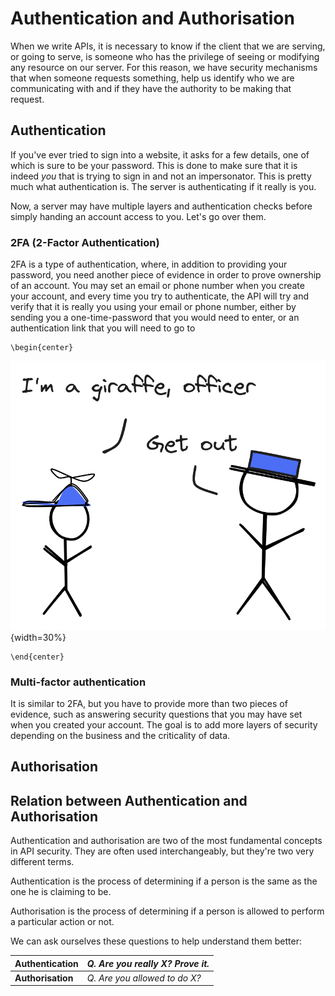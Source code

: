 # Authentication and Authorisation

When we write APIs, it is necessary to know if the client that we are serving, or going to serve, is someone who has the privilege of seeing or modifying any resource on our server. For this reason, we have security mechanisms that when someone requests something, help us identify who we are communicating with and if they have the authority to be making that request.

## Authentication
If you've ever tried to sign into a website, it asks for a few details, one of which is sure to be your password. This is done to make sure that it is indeed *you* that is trying to sign in and not an impersonator. This is pretty much what authentication is. The server is authenticating if it really is you.

Now, a server may have multiple layers and authentication checks before simply handing an account access to you. Let's go over them.

### 2FA (2-Factor Authentication)
2FA is a type of authentication, where, in addition to providing your password, you need another piece of evidence in order to prove ownership of an account. You may set an email or phone number when you create your account, and every time you try to authenticate, the API will try and verify that it is really you using your email or phone number, either by sending you a one-time-password that you would need to enter, or an authentication link that you will need to go to

```{=latex}
\begin{center}
```
![Sam fails an authentication check](src/book/images/4.1.png){width=30%}
```{=latex}
\end{center}
```

### Multi-factor authentication
It is similar to 2FA, but you have to provide more than two pieces of evidence, such as answering security questions that you may have set when you created your account. The goal is to add more layers of security depending on the business and the criticality of data.

## Authorisation

## Relation between Authentication and Authorisation

Authentication and authorisation are two of the most fundamental concepts in API security. They are often used interchangeably, but they're two very different terms. 

Authentication is the process of determining if a person is the same as the one he is claiming to be.

Authorisation is the process of determining if a person is allowed to perform a particular action or not.

We can ask ourselves these questions to help understand them better:

**Authentication** | *Q. Are you really X? Prove it.*
------------------ |   --------------------------
**Authorisation**  | *Q. Are you allowed to do X?*
